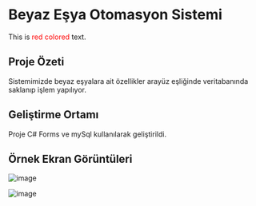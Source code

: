 # Beyaz Eşya Otomasyon Sistemi
This is <font color='red'>red colored</font> text.
## Proje Özeti 
Sistemimizde beyaz eşyalara ait özellikler arayüz eşliğinde veritabanında saklanıp işlem yapılıyor.


## Geliştirme Ortamı
Proje C# Forms ve mySql kullanılarak geliştirildi. 


## Örnek Ekran Görüntüleri

![image](https://github.com/emrebktas/b_EsyaOtomasyon/assets/114289134/946d9875-d93f-4196-b46a-271579d2490e)

![image](https://github.com/emrebktas/b_EsyaOtomasyon/assets/114289134/07165035-01be-4a7c-b523-02ca771a20ff)



